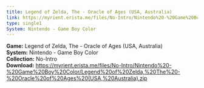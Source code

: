 ```yaml
---
title: Legend of Zelda, The - Oracle of Ages (USA, Australia)
link: https://myrient.erista.me/files/No-Intro/Nintendo%20-%20Game%20Boy%20Color/Legend%20of%20Zelda,%20The%20-%20Oracle%20of%20Ages%20(USA,%20Australia).zip
type: single1
System: Nintendo - Game Boy Color
---
```

<b>Game:</b> Legend of Zelda, The - Oracle of Ages (USA, Australia)<br>
<b>System:</b> Nintendo - Game Boy Color<br>
<b>Collection:</b> No-Intro<br>
<b>Download:</b> https://myrient.erista.me/files/No-Intro/Nintendo%20-%20Game%20Boy%20Color/Legend%20of%20Zelda,%20The%20-%20Oracle%20of%20Ages%20(USA,%20Australia).zip